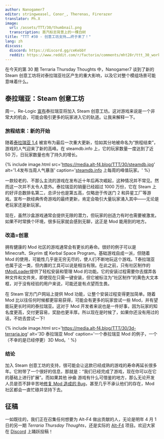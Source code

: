 ```yaml
---
author: Nanogamer7
editor: stringweasel, Conor_, Therenas, Firerazer
translator: Ph.X
image:
  url: /assets/TTT/30/thumbnail.png
  transcription: 蒸汽标志背景上的一棵白树
title: "TTT #30 - 创意工坊支持……终于来了！"
lang: zh
discuss:
  discord: https://discord.gg/ceKebbY
  reddit: https://www.reddit.com/r/factorio/comments/mht28r/ttt_30_workshop_support_finally/
---
```


在今天的第 30 期 Terraria Thursday Thoughts 中，Nanogamer7 谈到了新的 Steam 创意工坊将对泰拉瑞亚社区产生的重大影响，以及它对整个模组场景可能意味着什么。

## 泰拉瑞亚：Steam 创意工坊

周一，Re-Logic [宣布](https://terraria.fandom.com/wiki/1.4.0.1)泰拉瑞亚将加入 Steam 创意工坊。这对游戏来说是一个非常大的机会，可能会吸引更多的玩家进入它的轨道。让我来解释一下。

### 旅程结束：新的开始

随着[泰拉瑞亚 1.4](https://terraria.fandom.com/zh/wiki/1.4.0.1) 被宣布为最后一次重大更新，恰如其分地被命名为“旅程结束”，游戏的人气迎来了新的高峰。在 steamdb.info 上，它的玩家数量一度达到了近 50 万，日玩家数量也有了持久的增长。

{% include image.html src='https://media.alt-f4.blog/TTT/30/steamdb.jpg' alt='1.4发布当周人气暴涨' caption='<a href="https://steamdb.info/app/105600/graphs/">steamdb.info</a> 上每周的峰值玩家。' %}

一款较老的、不那么主流的游戏在发布近十年后再次崛起，这种情况并不常见。然而这一次并不太令人意外。泰拉瑞亚的销量已经超过 1000 万份，它在 Steam 上的好评总数排名第二，总评分也是第五高，仅略逊于传送门 2 和异星工厂等游戏。宣布一款经典传奇游戏的最终更新，肯定会吸引大量玩家涌入其中——无论是老玩家还是新玩家。

现在，虽然沙盒游戏通常会提供无限的潜力，但玩家的创造力有时也需要被激发。如果不时常换个环境，很多玩家就会感到无聊，这正是 Mod 能用到的地方。

### 改造=创意

拥有健康的 Mod 社区的游戏通常会有更长的寿命。很好的例子可以是 Minecraft、Skyrim 或 Kerbal Space Program。基础游戏自成一派，但随着 Mod 的使用，可能性几乎是无穷无尽的，使人们不断地玩这个游戏。T泰拉瑞亚也属于这一类，但内置的工具可以说是相当有限。在此之前，只有社区制作的 [tModLoader](https://www.tmodloader.net/)提供了轻松安装和管理 Mod 的功能。它的安装过程需要你去摆弄各种文件和文件夹，即使现在只需一键安装，但它被标注为“社区制作”的黄色大文本框，对于没有经验的用户来说，可能还是有点望而生畏。

在 Steam 官方门户网站上提供 Mod 功能，让整个安装过程变得更加简单。随着 Mod 比以往任何时候都更容易获得，可能会有更多的玩家尝试一些 Mod，并有望能玩更长时间的泰拉瑞亚。这对于 Mod 开发者来说也是一件好事，因为玩家的知名度更高，交付更容易，奖励也更丰厚。所以现在是时候了，如果你还没有用过的话，不妨去尝试一下!

{% include image.html src='https://media.alt-f4.blog/TTT/30/3d-terraria.jpg' alt='3D 泰拉瑞亚 Mod' caption='一个泰拉瑞亚 Mod 的例子，一个（不幸的是已经停更）3D Mod。' %}

### 结论

加入 Steam 创意工坊的支持，很可能会让这款已经成熟的游戏的寿命再延长很多年。它附带了一个很好的信息，那就是：“我们已经完成了游戏，现在你可以在它的基础上进行扩展”。而如果其他 ~~沙盒~~ 游戏有什么可借鉴的地方，那么无论开发人员是否不辞辛苦地[修复 Mod 造成的 Bug](https://forums.factorio.com/viewtopic.php?f=11&t=84204)，甚至几乎不承认他们的存在，Mod 社区都会一直忙碌并坚持下去。

## 征稿

一如既往的，我们正在召集任何想要为 Alt-F4 做出贡献的人，无论是明年 4 月 1 日的另一期 *Terraria Thursday Thoughts*，还是实际的 [Alt-F4](https://alt-f4.blog) 项目。欢迎大家在 [Discord](https://discord.gg/nxnCFkb) 上踊跃投稿！
